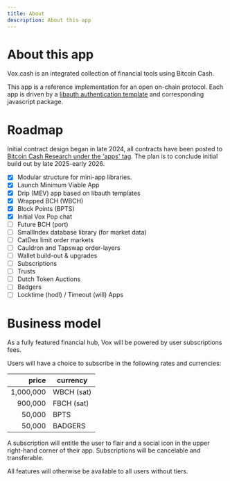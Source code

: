 ```yaml
---
title: About
description: About this app
---
```


# About this app

Vox.cash is an integrated collection of financial tools using Bitcoin Cash.

This app is a reference implementation for an open on-chain protocol. Each app is driven by a [libauth authentication template](https://libauth.org/types/WalletTemplate.html) and corresponding javascript package.


# Roadmap

Initial contract design began in late 2024, all contracts have been posted to [Bitcoin Cash Research under the 'apps' tag](https://bitcoincashresearch.org/tag/apps). The plan is to conclude initial build out by late 2025-early 2026.

- [x] Modular structure for mini-app libraries.
- [x] Launch Minimum Viable App
- [x] Drip (MEV) app based on libauth templates
- [x] Wrapped BCH (WBCH)
- [x] Block Points (BPTS) 
- [x] Initial Vox Pop chat  
- [ ] Future BCH (port)
- [ ] SmallIndex database library (for market data)
- [ ] CatDex limit order markets
- [ ] Cauldron and Tapswap order-layers
- [ ] Wallet build-out & upgrades
- [ ] Subscriptions
- [ ] Trusts
- [ ] Dutch Token Auctions
- [ ] Badgers
- [ ] Locktime (hodl) / Timeout (will) Apps

# Business model

As a fully featured financial hub, Vox will be powered by user subscriptions fees.

Users will have a choice to subscribe in the following rates and currencies:

|     price | currency   |
| --------: | ---------- |
| 1,000,000 | WBCH (sat) |
|   900,000 | FBCH (sat) |
|    50,000 | BPTS       |
|    50,000 | BADGERS    |

A subscription will entitle the user to flair and a social icon in the upper right-hand corner of their app. Subscriptions will be cancelable and transferable. 

All features will otherwise be available to all users without tiers. 